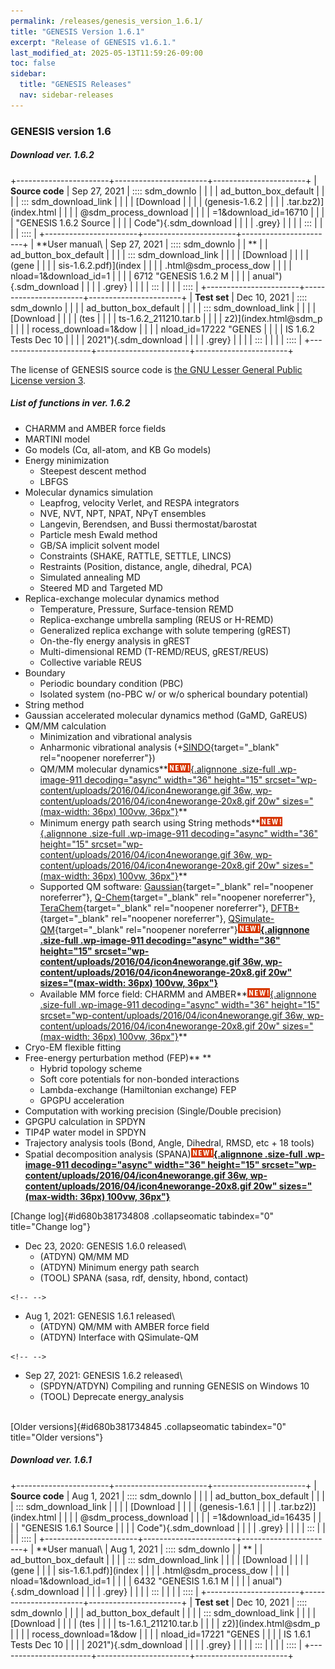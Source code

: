 ```yaml
---
permalink: /releases/genesis_version_1.6.1/
title: "GENESIS Version 1.6.1"
excerpt: "Release of GENESIS v1.6.1."
last_modified_at: 2025-05-13T11:59:26-09:00
toc: false
sidebar:
  title: "GENESIS Releases"
  nav: sidebar-releases
---
```


### GENESIS version 1.6

#####  Download ver. 1.6.2 

+-----------------------+-----------------------+-----------------------+
| **Source code**       | Sep 27, 2021          | :::: sdm_downlo       |
|                       |                       | ad_button_box_default |
|                       |                       | ::: sdm_download_link |
|                       |                       | [Download             |
|                       |                       | (genesis-1.6.2        |
|                       |                       | .tar.bz2)](index.html |
|                       |                       | @sdm_process_download |
|                       |                       | =1&download_id=16710  |
|                       |                       | "GENESIS 1.6.2 Source |
|                       |                       |  Code"){.sdm_download |
|                       |                       | .grey}                |
|                       |                       | :::                   |
|                       |                       | ::::                  |
+-----------------------+-----------------------+-----------------------+
| **User manual\        | Sep 27, 2021          | :::: sdm_downlo       |
| **                    |                       | ad_button_box_default |
|                       |                       | ::: sdm_download_link |
|                       |                       | [Download             |
|                       |                       | (gene                 |
|                       |                       | sis-1.6.2.pdf)](index |
|                       |                       | .html@sdm_process_dow |
|                       |                       | nload=1&download_id=1 |
|                       |                       | 6712 "GENESIS 1.6.2 M |
|                       |                       | anual"){.sdm_download |
|                       |                       | .grey}                |
|                       |                       | :::                   |
|                       |                       | ::::                  |
+-----------------------+-----------------------+-----------------------+
| **Test set**          | Dec 10, 2021          | :::: sdm_downlo       |
|                       |                       | ad_button_box_default |
|                       |                       | ::: sdm_download_link |
|                       |                       | [Download             |
|                       |                       | (tes                  |
|                       |                       | ts-1.6.2_211210.tar.b |
|                       |                       | z2)](index.html@sdm_p |
|                       |                       | rocess_download=1&dow |
|                       |                       | nload_id=17222 "GENES |
|                       |                       | IS 1.6.2 Tests Dec 10 |
|                       |                       |  2021"){.sdm_download |
|                       |                       | .grey}                |
|                       |                       | :::                   |
|                       |                       | ::::                  |
+-----------------------+-----------------------+-----------------------+

The license of GENESIS source code is [the GNU Lesser General Public
License version 3](https://www.gnu.org/licenses/lgpl-3.0.en.html).

#####  List of functions in ver. 1.6.2 

-   CHARMM and AMBER force fields
-   MARTINI model
-   Go models (Cα, all-atom, and KB Go models)
-   Energy minimization
    -   Steepest descent method
    -   LBFGS
-   Molecular dynamics simulation
    -   Leapfrog, velocity Verlet, and RESPA integrators
    -   NVE, NVT, NPT, NPAT, NPγT ensembles
    -   Langevin, Berendsen, and Bussi thermostat/barostat
    -   Particle mesh Ewald method
    -   GB/SA implicit solvent model
    -   Constraints (SHAKE, RATTLE, SETTLE, LINCS)
    -   Restraints (Position, distance, angle, dihedral, PCA)
    -   Simulated annealing MD
    -   Steered MD and Targeted MD
-   Replica-exchange molecular dynamics method
    -   Temperature, Pressure, Surface-tension REMD
    -   Replica-exchange umbrella sampling (REUS or H-REMD)
    -   Generalized replica exchange with solute tempering (gREST)
    -   On-the-fly energy analysis in gREST
    -   Multi-dimensional REMD (T-REMD/REUS, gREST/REUS)
    -   Collective variable REUS
-   Boundary
    -   Periodic boundary condition (PBC)
    -   Isolated system (no-PBC w/ or w/o spherical boundary potential)
-   String method
-   Gaussian accelerated molecular dynamics method (GaMD, GaREUS)
-   QM/MM calculation
    -   Minimization and vibrational analysis
    -   Anharmonic vibrational analysis
        (+[SINDO](https://tms.riken.jp/en/research/software/sindo/){target="_blank"
        rel="noopener noreferrer"})
    -   QM/MM molecular
        dynamics**[![](assets/images/2016_04_icon4neworange.gif){.alignnone
        .size-full .wp-image-911 decoding="async" width="36" height="15"
        srcset="wp-content/uploads/2016/04/icon4neworange.gif 36w, wp-content/uploads/2016/04/icon4neworange-20x8.gif 20w"
        sizes="(max-width: 36px) 100vw, 36px"}](wp-content/uploads/2016/04/icon4neworange.gif)**
    -   Minimum energy path search using String
        methods**[![](assets/images/2016_04_icon4neworange.gif){.alignnone
        .size-full .wp-image-911 decoding="async" width="36" height="15"
        srcset="wp-content/uploads/2016/04/icon4neworange.gif 36w, wp-content/uploads/2016/04/icon4neworange-20x8.gif 20w"
        sizes="(max-width: 36px) 100vw, 36px"}](wp-content/uploads/2016/04/icon4neworange.gif)**
    -   Supported QM software:
        [Gaussian](http://gaussian.com/){target="_blank"
        rel="noopener noreferrer"},
        [Q-Chem](http://www.q-chem.com){target="_blank"
        rel="noopener noreferrer"},
        [TeraChem](http://www.petachem.com){target="_blank"
        rel="noopener noreferrer"},
        [DFTB+](https://www.dftbplus.org){target="_blank"
        rel="noopener noreferrer"},
        [QSimulate-QM](https://qsimulate.com/academic.html){target="_blank"
        rel="noopener noreferrer"}**[![](assets/images/2016_04_icon4neworange.gif){.alignnone
        .size-full .wp-image-911 decoding="async" width="36" height="15"
        srcset="wp-content/uploads/2016/04/icon4neworange.gif 36w, wp-content/uploads/2016/04/icon4neworange-20x8.gif 20w"
        sizes="(max-width: 36px) 100vw, 36px"}](wp-content/uploads/2016/04/icon4neworange.gif)**
    -   Available MM force field: CHARMM and
        AMBER**[![](assets/images/2016_04_icon4neworange.gif){.alignnone
        .size-full .wp-image-911 decoding="async" width="36" height="15"
        srcset="wp-content/uploads/2016/04/icon4neworange.gif 36w, wp-content/uploads/2016/04/icon4neworange-20x8.gif 20w"
        sizes="(max-width: 36px) 100vw, 36px"}](wp-content/uploads/2016/04/icon4neworange.gif)**
-   Cryo-EM flexible fitting
-   Free-energy perturbation method (FEP)** **
    -   Hybrid topology scheme
    -   Soft core potentials for non-bonded interactions
    -   Lambda-exchange (Hamiltonian exchange) FEP
    -   GPGPU acceleration
-   Computation with working precision (Single/Double precision)
-   GPGPU calculation in SPDYN
-   TIP4P water model in SPDYN
-   Trajectory analysis tools (Bond, Angle, Dihedral, RMSD, etc + 18
    tools)
-   Spatial decomposition analysis
    (SPANA)**[![](assets/images/2016_04_icon4neworange.gif){.alignnone
    .size-full .wp-image-911 decoding="async" width="36" height="15"
    srcset="wp-content/uploads/2016/04/icon4neworange.gif 36w, wp-content/uploads/2016/04/icon4neworange-20x8.gif 20w"
    sizes="(max-width: 36px) 100vw, 36px"}](wp-content/uploads/2016/04/icon4neworange.gif)**

[Change log]{#id680b381734808 .collapseomatic tabindex="0"
title="Change log"}

-   Dec 23, 2020: GENESIS 1.6.0 released\
    -   (ATDYN) QM/MM MD
    -   (ATDYN) Minimum energy path search
    -   (TOOL) SPANA (sasa, rdf, density, hbond, contact)

```{=html}
<!-- -->
```
-   Aug 1, 2021: GENESIS 1.6.1 released\
    -   (ATDYN) QM/MM with AMBER force field
    -   (ATDYN) Interface with QSimulate-QM

```{=html}
<!-- -->
```
-   Sep 27, 2021: GENESIS 1.6.2 released\
    -   (SPDYN/ATDYN) Compiling and running GENESIS on Windows 10
    -   (TOOL) Deprecate energy_analysis

\
[Older versions]{#id680b381734845 .collapseomatic tabindex="0"
title="Older versions"}

##### Download ver. 1.6.1 

+-----------------------+-----------------------+-----------------------+
| **Source code**       | Aug 1, 2021           | :::: sdm_downlo       |
|                       |                       | ad_button_box_default |
|                       |                       | ::: sdm_download_link |
|                       |                       | [Download             |
|                       |                       | (genesis-1.6.1        |
|                       |                       | .tar.bz2)](index.html |
|                       |                       | @sdm_process_download |
|                       |                       | =1&download_id=16435  |
|                       |                       | "GENESIS 1.6.1 Source |
|                       |                       |  Code"){.sdm_download |
|                       |                       | .grey}                |
|                       |                       | :::                   |
|                       |                       | ::::                  |
+-----------------------+-----------------------+-----------------------+
| **User manual\        | Aug 1, 2021           | :::: sdm_downlo       |
| **                    |                       | ad_button_box_default |
|                       |                       | ::: sdm_download_link |
|                       |                       | [Download             |
|                       |                       | (gene                 |
|                       |                       | sis-1.6.1.pdf)](index |
|                       |                       | .html@sdm_process_dow |
|                       |                       | nload=1&download_id=1 |
|                       |                       | 6432 "GENESIS 1.6.1 M |
|                       |                       | anual"){.sdm_download |
|                       |                       | .grey}                |
|                       |                       | :::                   |
|                       |                       | ::::                  |
+-----------------------+-----------------------+-----------------------+
| **Test set**          | Dec 10, 2021          | :::: sdm_downlo       |
|                       |                       | ad_button_box_default |
|                       |                       | ::: sdm_download_link |
|                       |                       | [Download             |
|                       |                       | (tes                  |
|                       |                       | ts-1.6.1_211210.tar.b |
|                       |                       | z2)](index.html@sdm_p |
|                       |                       | rocess_download=1&dow |
|                       |                       | nload_id=17221 "GENES |
|                       |                       | IS 1.6.1 Tests Dec 10 |
|                       |                       |  2021"){.sdm_download |
|                       |                       | .grey}                |
|                       |                       | :::                   |
|                       |                       | ::::                  |
+-----------------------+-----------------------+-----------------------+

